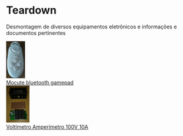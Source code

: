 <html>
  <body>
    <h1>Teardown</h1>
    <p>
      Desmontagem de diversos equipamentos eletrônicos e informações e documentos pertinentes
    </p>
    <spam class='todos-teardown'>
      <div class='teardown' class='voltimetro' class='amperimetro'>
        <a href="https://github.com/k-co/TearDown/blob/master/mocute%20gamepad%20bluetooth/readme.md">
          <img src="https://github.com/k-co/TearDown/raw/master/mocute%20gamepad%20bluetooth/photo5024226612736010238.jpg" alt="Mocute" height=100px />
          <br>
          Mocute bluetooth gamepad
        </a>
      </div>
      <div class='teardown' class='voltimetro' class='amperimetro'>
        <a href="https://github.com/k-co/TearDown/blob/master/voltamp/readme.md">
          <img height=100px  src="https://github.com/k-co/TearDown/raw/master/voltamp/photo5131898054117533746.jpg" alt="Voltímetro Amperímetro"/>
          <br>
          Voltímetro Amperímetro 100V 10A
        </a>
      </div >
    </spam>
  </body>
</html>
